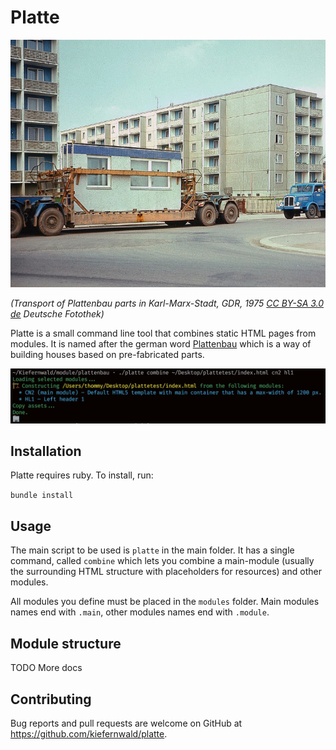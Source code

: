 # Platte

![Plattenbau](pic.jpg)

*(Transport of Plattenbau parts in Karl-Marx-Stadt, GDR, 1975 [CC BY-SA 3.0 de](https://creativecommons.org/licenses/by-sa/3.0/de/deed.en) Deutsche Fotothek)*

Platte is a small command line tool that combines static HTML pages from modules. It is named after the german word [Plattenbau](https://en.wikipedia.org/wiki/Plattenbau) which is a way of building houses based on pre-fabricated parts.

![Plattenbau](output.png)

## Installation

Platte requires ruby. To install, run:

`bundle install`

## Usage

The main script to be used is `platte` in the main folder. It has a single command, called `combine` which lets you combine a main-module (usually the surrounding HTML structure with placeholders for resources) and other modules.

All modules you define must be placed in the `modules` folder. Main modules names end with `.main`, other modules names end with `.module`.

## Module structure

TODO More docs

## Contributing

Bug reports and pull requests are welcome on GitHub at https://github.com/kiefernwald/platte.

